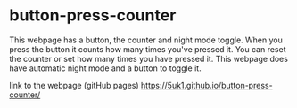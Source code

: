 # button-press-counter
This webpage has a button, the counter and night mode toggle. When you press the button it counts how many times you've pressed it. You can reset the counter or set how many times you have pressed it. This webpage does have automatic night mode and a button to toggle it.

link to the webpage (gitHub pages) https://5uk1.github.io/button-press-counter/
